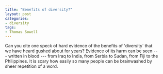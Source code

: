 ```yaml
---
title: "Benefits of diversity?"
layout: post
categories:
- diversity
tags:
- Thomas Sowell
---
```


Can you cite one speck of hard evidence of the benefits of 'diversity' that we have heard gushed about for years? Evidence of its harm can be seen --- written in blood --- from Iraq to India, from Serbia to Sudan, from Fiji to the Philippines. It is scary how easily so many people can be brainwashed by sheer repetition of a word.